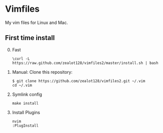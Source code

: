 Vimfiles
========

My vim files for Linux and Mac.


## First time install

0. Fast

    ```
    \curl -L https://raw.github.com/zealot128/vimfiles2/master/install.sh | bash
    ```


1. Manual: Clone this repository:

    ```
    $ git clone https://github.com/zealot128/vimfiles2.git ~/.vim
    cd ~/.vim
    ````



2. Symlink config

    ````
    make install
    ````

3. Install Plugins

    ````
    nvim
    :PlugInstall
    ````

